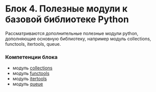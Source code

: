 # Блок 4. Полезные модули к базовой библиотеке Python
    
Рассматриваются дополнительные полезные модули python, дополняющие основную библиотеку, например модуль collections, functools, itertools, queue.

### Компетенции блока

- модуль [collections](./block4_1.md)
- модуль [functools](./block4_2.md)
- модуль [itertools](./block4_3.md)
- модуль [queue](./block4_4.md)